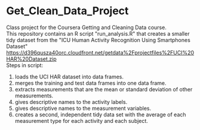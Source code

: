 # Get_Clean_Data_Project
Class project for the Coursera Getting and Cleaning Data course.<br>
This repository contains an R script "run_analysis.R" that creates a smaller tidy dataset from the "ICU Human Activity Recognition Using Smartphones Dataset"<br>
https://d396qusza40orc.cloudfront.net/getdata%2Fprojectfiles%2FUCI%20HAR%20Dataset.zip <br>
Steps in script:<br>
  1. loads the UCI HAR dataset into data frames. <br>
  2. merges the training and test data frames into one data frame. <br>
  3. extracts measurements that are the mean or standard deviation of other measurements. <br>
  4. gives descriptive names to the activity labels. <br>
  5. gives descriptive names to the measurement variables. <br>
  6. creates a second, independent tidy data set with the average of each measurement type for each activity and each subject. <br>
